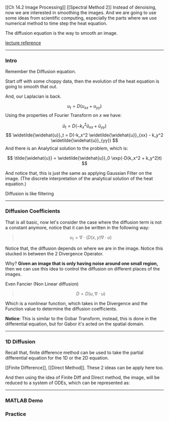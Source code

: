 [[Ch 14.2 Image Processing]]
[[Spectral Method 2]]
Instead of denoising, now we are interested in smoothing the images. 
And we are going to use some ideas from scientific computing, especially the parts where we use numerical method to time step the heat equation. 

The diffusion equation is the way to smooth an image. 

[lecture reference](https://www.youtube.com/watch?v=m1YqnJNziWU&feature=youtu.be&ab_channel=NathanKutz)

---

### Intro
Remember the Diffusion equation. 

Start off with some choppy data, then the evolution of the heat equation is going to smooth that out. 

And, our Laplacian is back. 

$$
u_t = D(u_{xx} + u_{yy})
$$
Using the properties of Fourier Transform on $x$ we have: 

$$
\widehat{u}_t = D(-k_x^2 \widehat{u}_{xx} + \widehat{u}_{yy})
$$
$$
\widetilde{\widehat{u}}_t = D(-k_x^2 \widetilde{\widehat{u}}_{xx} - k_y^2 \widetilde{\widehat{u}}_{yy})
$$
And there is an Analytical solution to the problem, which is: 

$$
\tilde{\widehat{u}}  = \widetilde{\widehat{u}}_0 \exp(-D(k_x^2 + k_y^2)t)
$$

And notice that, this is just the same as applying Gaussian Filter on the image. (The discrete interpretation of the analytical solution of the heat equation.)

Diffusion is like filtering

---
### Diffusion Coefficients 

That is all basic, now let's consider the case where the diffusion term is not a constant anymore, notice that it can be written in the following way: 

> $$
> u_t = \nabla\cdot(D(x, y)\nabla\cdot u)
> $$

Notice  that, the diffusion depends on where we are in the image. Notice this stucked in between the 2 Divergence Operator. 

Why? 
**Given an image that is only having noise around one small region,** then we can use this idea to control the diffusion on different places of the images. 

Even Fancier (Non Linear diffusion)
> $$
> D = D(u, \nabla\cdot u)
> $$

Which is a nonlinear function, which takes in the Divergence and the Function value to determine the diffusion coefficients. 

**Notice**: This is similar to the Gobar Transform, instead, this is done in the differential equation, but for Gabor it's acted on the spatial domain.

---
### 1D Diffusion

Recall that, finite difference method can be used to take the partial differential equation for the 1D or the 2D equation. 

[[Finite Difference]], [[Direct Method]]. These 2 ideas can be apply here too. 

And then using the idea of Finite Diff and Direct method, the image, will be reduced to a system of ODEs, which can be represented as: 

---
### MATLAB Demo

### Practice